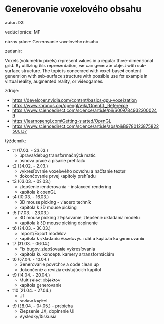 # Generovanie voxelového obsahu

autor: DS

vedúci práce: MF

názov práce: Generovanie voxelového obsahu

zadanie: 

Voxels (volumetric pixels) represent values in a regular three-dimensional grid. By utilizing this representation, we can generate object with sub-surface structure. The topic is concerned with voxel-based content generation with sub-surface structure with possible use for example in virtual reality, augmented reality, or videogames.


zdroje:
* https://developer.nvidia.com/content/basics-gpu-voxelization
* https://www.khronos.org/opengl/wiki/OpenGL_Reference
* https://www.sciencedirect.com/science/article/pii/S0097849323000249
* https://learnopengl.com/Getting-started/OpenGL
* https://www.sciencedirect.com/science/article/abs/pii/B9780123875822500137


týždenník:
* t1 (17.02. - 23.02.)
  * úprava/debug transformačných matíc
  * osnova práce a písanie prehľadu
* t2 (24.02. - 2.03.)
  * vykresľovanie voxelového povrchu a načítanie textúr
  * dokončovanie prvej kapitoly prehľadu
* t3 (03.03. - 09.03.)
  * zlepšenie renderovania - instanced rendering
  * kapitola k openGL
* t4 (10.03. - 16.03.)
  * 3D mouse picking - viacero techník
  * kapitola k 3D mouse picking
* t5 (17.03. - 23.03.)
  * 3D mouse picking zlepšovanie, zlepšenie ukladania modelu
  * kapitola k 3D mouse picking doplnenie
* t6 (24.03. - 30.03.)
  * Import/Export modelov
  * kapitola k ukladaniu Voxelových dát a kapitola ku generovaniu
* t7 (31.03. - 06.04.)
  * Fix bugov, zlepšovanie vykresľovania
  * kapitola ku konceptu kamery a transformáciám
* t8 (07.04. - 13.04.)
  * Generovanie povrchov a code clean up
  * dokončenie a revízia existujúcich kapitol
* t9 (14.04. - 20.04.)
  * Multiselect objektov
  * kapitola generovanie
* t10 (21.04. - 27.04.)
  * UI
  * review kapitol
* t9 (28.04. - 04.05.) - prebieha
  * Zlepsenie UX, doplnenie UI
  * Vysledky/Diskusia


